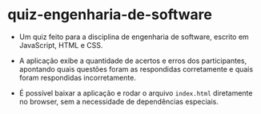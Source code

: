# quiz-engenharia-de-software

- Um quiz feito para a disciplina de engenharia de software, escrito em JavaScript, HTML e CSS.

- A aplicação exibe a quantidade de acertos e erros dos participantes, apontando quais questões foram as respondidas corretamente e quais foram respondidas incorretamente.

- É possível baixar a aplicação e rodar o arquivo `index.html` diretamente no browser, sem a necessidade de dependências especiais.
